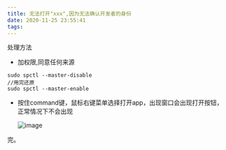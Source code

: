 ```yaml
---
title: 无法打开"xxx",因为无法确认开发者的身份
date: 2020-11-25 23:55:41
tags:
---
```


处理方法

- 加权限,同意任何来源

```
sudo spctl --master-disable
//用完还原
sudo spctl --master-enable
```

- 按住command键，鼠标右键菜单选择打开app，出现窗口会出现打开按钮，正常情况下不会出现

  ![image](https://huajiakeji.com/Content/kindeditor/attached/image/20190725/20190725213552_3966.png)

完。